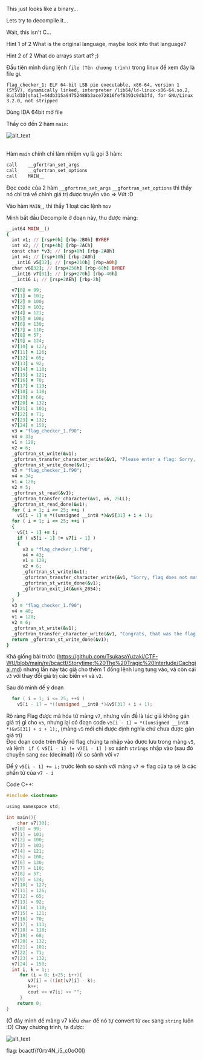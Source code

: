 This just looks like a binary...

Lets try to decompile it...

Wait, this isn't C...

Hint 1 of 2
What is the original language, maybe look into that language?

Hint 2 of 2
What do arrays start at? ;)

Đầu tiên mình dùng lệnh ```file (Tên chương trình)``` trong linux để xem đây là file gì.

```flag_checker_1: ELF 64-bit LSB pie executable, x86-64, version 1 (SYSV), dynamically linked, interpreter /lib64/ld-linux-x86-64.so.2, BuildID[sha1]=44db315a94752488b3ace72816fef8393c9db3fd, for GNU/Linux 3.2.0, not stripped```

Dùng IDA 64bit mở file

Thấy có đến 2 hàm ```main```:

![alt_text](https://i.imgur.com/8TRsRjC.png)

<br/>Hàm ```main``` chính chỉ làm nhiệm vụ là gọi 3 hàm:

```python
call    __gfortran_set_args
call    __gfortran_set_options
call    MAIN__
```
Đọc code của 2 hàm ```__gfortran_set_args``` ```__gfortran_set_options``` thì thấy nó chỉ trả về chính giá trị được truyền vào => Vứt :D

Vào hàm ```MAIN_```, thì thấy 1 loạt các lệnh ```mov```

Mình bắt đầu Decompile ở đoạn này, thu được mảng: <br/>

```ruby
__int64 MAIN__()
{
  int v1; // [rsp+0h] [rbp-2B0h] BYREF
  int v2; // [rsp+4h] [rbp-2ACh]
  const char *v3; // [rsp+8h] [rbp-2A8h]
  int v4; // [rsp+10h] [rbp-2A0h]
  __int16 v5[32]; // [rsp+210h] [rbp-A0h]
  char v6[32]; // [rsp+250h] [rbp-60h] BYREF
  __int16 v7[31]; // [rsp+270h] [rbp-40h]
  __int16 i; // [rsp+2AEh] [rbp-2h]

  v7[0] = 99;
  v7[1] = 101;
  v7[2] = 100;
  v7[3] = 103;
  v7[4] = 121;
  v7[5] = 108;
  v7[6] = 130;
  v7[7] = 110;
  v7[8] = 57;
  v7[9] = 124;
  v7[10] = 127;
  v7[11] = 126;
  v7[12] = 65;
  v7[13] = 92;
  v7[14] = 110;
  v7[15] = 121;
  v7[16] = 70;
  v7[17] = 113;
  v7[18] = 118;
  v7[19] = 68;
  v7[20] = 132;
  v7[21] = 101;
  v7[22] = 71;
  v7[23] = 132;
  v7[24] = 150;
  v3 = "flag_checker_1.f90";
  v4 = 33;
  v1 = 128;
  v2 = 6;
  _gfortran_st_write(&v1);
  _gfortran_transfer_character_write(&v1, "Please enter a flag: Sorry, flag does not match.", 21LL);
  _gfortran_st_write_done(&v1);
  v3 = "flag_checker_1.f90";
  v4 = 34;
  v1 = 128;
  v2 = 5;
  _gfortran_st_read(&v1);
  _gfortran_transfer_character(&v1, v6, 25LL);
  _gfortran_st_read_done(&v1);
  for ( i = 1; i <= 25; ++i )
    v5[i - 1] = *((unsigned __int8 *)&v5[31] + i + 1);
  for ( i = 1; i <= 25; ++i )
  {
    v5[i - 1] += i;
    if ( v5[i - 1] != v7[i - 1] )
    {
      v3 = "flag_checker_1.f90";
      v4 = 43;
      v1 = 128;
      v2 = 6;
      _gfortran_st_write(&v1);
      _gfortran_transfer_character_write(&v1, "Sorry, flag does not match.", 27LL);
      _gfortran_st_write_done(&v1);
      _gfortran_exit_i4(&unk_2054);
    }
  }
  v3 = "flag_checker_1.f90";
  v4 = 48;
  v1 = 128;
  v2 = 6;
  _gfortran_st_write(&v1);
  _gfortran_transfer_character_write(&v1, "Congrats, that was the flag!", 28LL);
  return _gfortran_st_write_done(&v1);
}
```
Khá giống bài trước (https://github.com/TsukasaYuzaki/CTF-WU/blob/main/re/bcactf/Storytime:%20The%20Tragic%20Interlude/Cachgiai.md) nhưng lần này tác giả cho thêm 1 đống lệnh lung tung vào, và còn cái ```v3``` với thay đổi giá trị các biến ```v4``` và ```v2```.

Sau đó mình để ý đoạn
```C
  for ( i = 1; i <= 25; ++i )
    v5[i - 1] = *((unsigned __int8 *)&v5[31] + i + 1);
```

Rõ ràng Flag được mã hóa từ mảng ```v7```, nhưng vấn đề là tác giả không gán giá trị gì cho ```v5```, nhưng lại có đoạn code ```v5[i - 1] = *((unsigned __int8 *)&v5[31] + i + 1);```, (mảng ```v5``` mới chỉ được định nghĩa chứ chưa được gán giá trị)<br/>
Đọc đoạn code trên thấy rõ flag chúng ta nhập vào được lưu trong mảng ```v5```, và lệnh ``` if ( v5[i - 1] != v7[i - 1] )``` so sánh ```strings``` nhập vào (sau đó chuyển sang ```dec``` (decimal)) rồi so sánh với ```v7```<br/>

Để ý ```v5[i - 1] += i;``` trước lệnh so sánh với mảng ```v7``` => flag của ta sẽ là các phần tử của ```v7 - i```


Code C++:

```C
#include <iostream>

using namespace std;

int main(){
    char v7[30];
  v7[0] = 99;
  v7[1] = 101;
  v7[2] = 100;
  v7[3] = 103;
  v7[4] = 121;
  v7[5] = 108;
  v7[6] = 130;
  v7[7] = 110;
  v7[8] = 57;
  v7[9] = 124;
  v7[10] = 127;
  v7[11] = 126;
  v7[12] = 65;
  v7[13] = 92;
  v7[14] = 110;
  v7[15] = 121;
  v7[16] = 70;
  v7[17] = 113;
  v7[18] = 118;
  v7[19] = 68;
  v7[20] = 132;
  v7[21] = 101;
  v7[22] = 71;
  v7[23] = 132;
  v7[24] = 150;
  int i, k = 1;;
     for (i = 0; i<25; i++){
        v7[i] = ((int)v7[i] - k);
        k++;
        cout << v7[i] << "";
     }
    return 0;
}
```
(Ở đây mình để mảng v7 kiểu ```char``` để nó tự convert từ ```dec``` sang ```string``` luôn :D)
Chạy chương trình, ta được:

![alt_text](https://i.imgur.com/x5UXxBz.png)

flag: bcactf{f0rtr4N_i5_c0oO0l}
